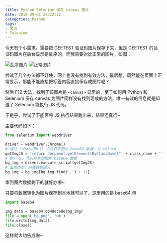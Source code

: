 ```yaml
---
title: Python Selenium 保存 canvas 图片
date: 2018-09-01 22:22:22
categories: Python
tags:
- 爬虫
- Selenium
---
```


今天有个小需求，需要把 GEETEST 验证码图片保存下来，但是 GEETEST 的验证码图片在后台显示是乱序的，而我需要对比正常的图片，如图：

![乱序图片](http://wx3.sinaimg.cn/large/a6e9cb00ly1fuvjf3q1gtj208o04g76j.jpg)  ![正常图片](http://wx2.sinaimg.cn/large/a6e9cb00ly1fuvjhc1xjxj207804g0uh.jpg)

<!-- more -->

尝试了几个办法都不好使，网上也没有找到有效方法，最后想，既然能在页面上正常显示，那能不能直接把标签内容直接保存成图片呢？

然后 F12 大法，找到了该图片是 `<canvas>` 显示的，至于如何用 Python 和 Selenium 保存 canvas 为图片同样没有找到现成的方法，唯一有效的信息就是知道了 Selenium 能执行 JS 代码。

于是乎，尝试了下能否将 JS 执行结果跑出来，结果还真行~

主要代码如下：

```python
from selenium import webdriver

driver = webdriver.Chrome()
# 通过 toDataURL() 方法获取图片 base64 数据，并 return
getImgJS = 'return document.getElementsByClassName("' + class_name + '")[0].toDataURL("image/png");'
# 执行 JS 代码并拿到图片 base64 数据
bg_img = driver.execute_script(getImgJS)
# 去除类型，只要数据部分
bg_img = bg_img[bg_img.find(',') + 1:]
```

拿到图片数据剩下的就好办啦~

只要将数据转化为图片保存到本地就可以了，这里用的是 base64 包

```python
import base64

img_data = base64.b64decode(bg_img)
file = open('bg.png', 'wb')
file.write(img_data)
file.close()
```

这样就大功告成啦~